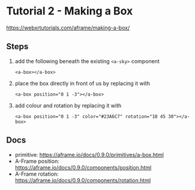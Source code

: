 # Tutorial 2 - Making a Box

https://webxrtutorials.com/aframe/making-a-box/

## Steps
1. add the following beneath the existing `<a-sky>` component
	```
	<a-box></a-box>
	```

2. place the box directly in front of us by replacing it with
	```
	<a-box position="0 1 -3"></a-box>
	```

3. add colour and rotation by replacing it with
	```
	<a-box position="0 1 -3" color="#23A6C7" rotation="10 45 30"></a-box>
	```

## Docs
- <a-box> primitive: https://aframe.io/docs/0.9.0/primitives/a-box.html
- A-Frame position: https://aframe.io/docs/0.9.0/components/position.html
- A-Frame rotation: https://aframe.io/docs/0.9.0/components/rotation.html